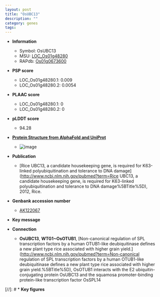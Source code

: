 ```yaml
---
layout: post
title: "OsUBC13"
description: ""
category: genes
tags: 
---
```


* **Information**  
    + Symbol: OsUBC13  
    + MSU: [LOC_Os01g48280](http://rice.plantbiology.msu.edu/cgi-bin/ORF_infopage.cgi?orf=LOC_Os01g48280)  
    + RAPdb: [Os01g0673600](http://rapdb.dna.affrc.go.jp/viewer/gbrowse_details/irgsp1?name=Os01g0673600)  

* **PSP score**  
    + LOC_Os01g48280.1: 0.009 
    + LOC_Os01g48280.2: 0.0054 

* **PLAAC score**  
    + LOC_Os01g48280.1: 0 
    + LOC_Os01g48280.2: 0 

* **pLDDT score**
    + 94.28

* **[Protein Structure from AlphaFold and UniProt](https://www.uniprot.org/uniprotkb/Q8W0I1/entry#structure)**
    + ![image](https://ricepsp.github.io/images/Q8/AF-Q8W0I1-F1.png)

* **Publication**  
    + [Rice UBC13, a candidate housekeeping gene, is required for K63-linked polyubiquitination and tolerance to DNA damage](http://www.ncbi.nlm.nih.gov/pubmed?term=Rice UBC13, a candidate housekeeping gene, is required for K63-linked polyubiquitination and tolerance to DNA damage%5BTitle%5D), 2012, Rice.

* **Genbank accession number**  
    + [AK122067](http://www.ncbi.nlm.nih.gov/nuccore/AK122067)

* **Key message**  

* **Connection**  
    + __OsUBC13__, __WTG1~OsOTUB1__, [Non-canonical regulation of SPL transcription factors by a human OTUB1-like deubiquitinase defines a new plant type rice associated with higher grain yield.](http://www.ncbi.nlm.nih.gov/pubmed?term=Non-canonical regulation of SPL transcription factors by a human OTUB1-like deubiquitinase defines a new plant type rice associated with higher grain yield.%5BTitle%5D),  OsOTUB1 interacts with the E2 ubiquitin-conjugating protein OsUBC13 and the squamosa promoter-binding protein-like transcription factor OsSPL14

[//]: # * **Key figures**  


